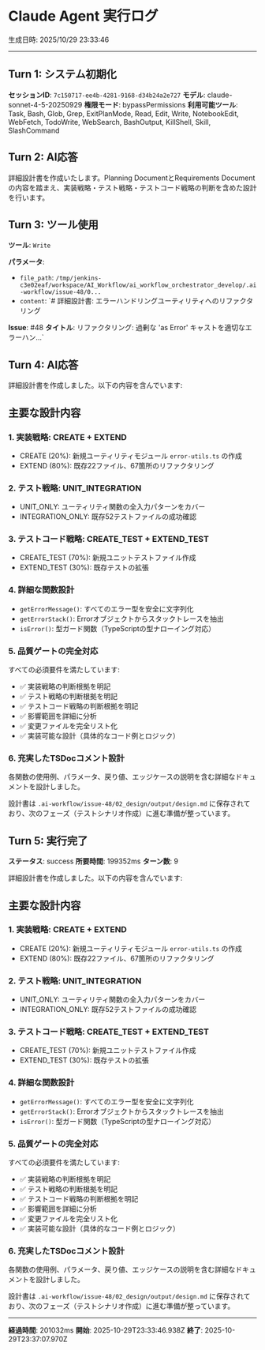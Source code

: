 # Claude Agent 実行ログ

生成日時: 2025/10/29 23:33:46

---

## Turn 1: システム初期化

**セッションID**: `7c150717-ee4b-4281-9168-d34b24a2e727`
**モデル**: claude-sonnet-4-5-20250929
**権限モード**: bypassPermissions
**利用可能ツール**: Task, Bash, Glob, Grep, ExitPlanMode, Read, Edit, Write, NotebookEdit, WebFetch, TodoWrite, WebSearch, BashOutput, KillShell, Skill, SlashCommand

## Turn 2: AI応答

詳細設計書を作成いたします。Planning DocumentとRequirements Documentの内容を踏まえ、実装戦略・テスト戦略・テストコード戦略の判断を含めた設計を行います。

## Turn 3: ツール使用

**ツール**: `Write`

**パラメータ**:
- `file_path`: `/tmp/jenkins-c3e02eaf/workspace/AI_Workflow/ai_workflow_orchestrator_develop/.ai-workflow/issue-48/0...`
- `content`: `# 詳細設計書: エラーハンドリングユーティリティへのリファクタリング

**Issue**: #48
**タイトル**: リファクタリング: 過剰な 'as Error' キャストを適切なエラーハン...`

## Turn 4: AI応答

詳細設計書を作成しました。以下の内容を含んでいます:

## 主要な設計内容

### 1. **実装戦略: CREATE + EXTEND**
- CREATE (20%): 新規ユーティリティモジュール `error-utils.ts` の作成
- EXTEND (80%): 既存22ファイル、67箇所のリファクタリング

### 2. **テスト戦略: UNIT_INTEGRATION**
- UNIT_ONLY: ユーティリティ関数の全入力パターンをカバー
- INTEGRATION_ONLY: 既存52テストファイルの成功確認

### 3. **テストコード戦略: CREATE_TEST + EXTEND_TEST**
- CREATE_TEST (70%): 新規ユニットテストファイル作成
- EXTEND_TEST (30%): 既存テストの拡張

### 4. **詳細な関数設計**
- `getErrorMessage()`: すべてのエラー型を安全に文字列化
- `getErrorStack()`: Errorオブジェクトからスタックトレースを抽出
- `isError()`: 型ガード関数（TypeScriptの型ナローイング対応）

### 5. **品質ゲートの完全対応**
すべての必須要件を満たしています:
- ✅ 実装戦略の判断根拠を明記
- ✅ テスト戦略の判断根拠を明記
- ✅ テストコード戦略の判断根拠を明記
- ✅ 影響範囲を詳細に分析
- ✅ 変更ファイルを完全リスト化
- ✅ 実装可能な設計（具体的なコード例とロジック）

### 6. **充実したTSDocコメント設計**
各関数の使用例、パラメータ、戻り値、エッジケースの説明を含む詳細なドキュメントを設計しました。

設計書は `.ai-workflow/issue-48/02_design/output/design.md` に保存されており、次のフェーズ（テストシナリオ作成）に進む準備が整っています。

## Turn 5: 実行完了

**ステータス**: success
**所要時間**: 199352ms
**ターン数**: 9

詳細設計書を作成しました。以下の内容を含んでいます:

## 主要な設計内容

### 1. **実装戦略: CREATE + EXTEND**
- CREATE (20%): 新規ユーティリティモジュール `error-utils.ts` の作成
- EXTEND (80%): 既存22ファイル、67箇所のリファクタリング

### 2. **テスト戦略: UNIT_INTEGRATION**
- UNIT_ONLY: ユーティリティ関数の全入力パターンをカバー
- INTEGRATION_ONLY: 既存52テストファイルの成功確認

### 3. **テストコード戦略: CREATE_TEST + EXTEND_TEST**
- CREATE_TEST (70%): 新規ユニットテストファイル作成
- EXTEND_TEST (30%): 既存テストの拡張

### 4. **詳細な関数設計**
- `getErrorMessage()`: すべてのエラー型を安全に文字列化
- `getErrorStack()`: Errorオブジェクトからスタックトレースを抽出
- `isError()`: 型ガード関数（TypeScriptの型ナローイング対応）

### 5. **品質ゲートの完全対応**
すべての必須要件を満たしています:
- ✅ 実装戦略の判断根拠を明記
- ✅ テスト戦略の判断根拠を明記
- ✅ テストコード戦略の判断根拠を明記
- ✅ 影響範囲を詳細に分析
- ✅ 変更ファイルを完全リスト化
- ✅ 実装可能な設計（具体的なコード例とロジック）

### 6. **充実したTSDocコメント設計**
各関数の使用例、パラメータ、戻り値、エッジケースの説明を含む詳細なドキュメントを設計しました。

設計書は `.ai-workflow/issue-48/02_design/output/design.md` に保存されており、次のフェーズ（テストシナリオ作成）に進む準備が整っています。


---

**経過時間**: 201032ms
**開始**: 2025-10-29T23:33:46.938Z
**終了**: 2025-10-29T23:37:07.970Z